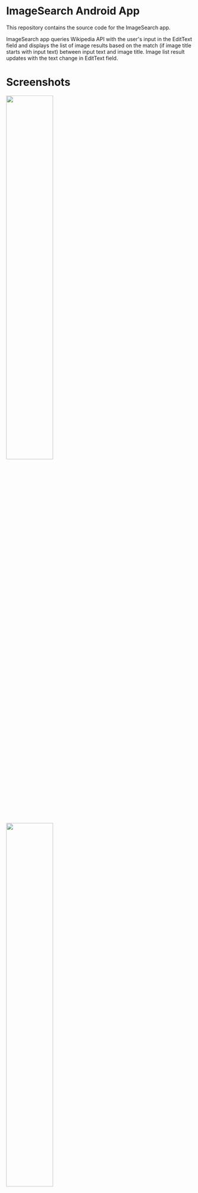 # ImageSearch Android App

This repository contains the source code for the ImageSearch app.

ImageSearch app queries Wikipedia API with the user's input in the EditText field and displays the list of image results based on the match (if image title starts with input text) between input text and image title. Image list result updates with the text change in EditText field.

# Screenshots

<img src="http://i.imgur.com/BkwrQFP.png" width="50%">
<img src="http://i.imgur.com/3D6mmA2.png" width="50%">

# Tests

ImageSearch app has been successfully tested on following devices and Android OS versions:
- API 16, Android 4.1 (Emulator)
- API 17, Android 4.2 (Emulator)
- API 23, Android 6.0.1 (Galaxy S5)
- API 24, Android 7.0 (Galaxy S8)
